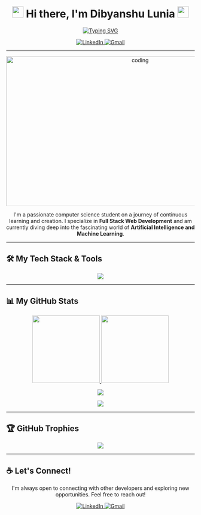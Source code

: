 <h1 align="center">
  <img src="https://media.giphy.com/media/v1.Y2lkPTc5MGI3NjExM29qcnloaXdkZDVmZmtvbzgzYmU3dngxYnQ0aXhpMThvbGI1cWVxcyZlcD12MV9zdGlja2Vyc19zZWFyY2gmY3Q9cw/w1OBpBd7kJqHrJnJ13/giphy.gif" width="30px">
  Hi there, I'm Dibyanshu Lunia
  <img src="https://media.giphy.com/media/v1.Y2lkPTc5MGI3NjExM29qcnloaXdkZDVmZmtvbzgzYmU3dngxYnQ0aXhpMThvbGI1cWVxcyZlcD12MV9zdGlja2Vyc19zZWFyY2gmY3Q9cw/w1OBpBd7kJqHrJnJ13/giphy.gif" width="30px">
</h1>

<p align="center">
  <a href="https://git.io/typing-svg">
    <img src="https://readme-typing-svg.demolab.com?font=Fira+Code&pause=1000&color=36BCF7&center=true&vCenter=true&width=435&lines=MERN+Stack+Developer;AI+%2F+ML+Enthusiast;Always+Learning+Something+New" alt="Typing SVG" />
  </a>
</p>

<p align="center">
  <a href="https://www.linkedin.com/in/dibyanshulunia25/" target="_blank">
    <img src="https://img.shields.io/badge/LinkedIn-0077B5?style=for-the-badge&logo=linkedin&logoColor=white" alt="LinkedIn">
  </a>
  <a href="mailto:dibyanshulunia098@gmail.com">
    <img src="https://img.shields.io/badge/Gmail-D14836?style=for-the-badge&logo=gmail&logoColor=white" alt="Gmail">
  </a>
</p>

---

<p align="center">
  <img src="https://media.giphy.com/media/v1.Y2lkPTc5MGI3NjExZ203dmYwbnUzdzdncWlrYmpkMzY2emQ3cm11Y3ppOGg1bGZxeGZvNyZlcD12MV9naWZzX3NlYXJjaCZjdD1n/RbDKaczqWovIugyJmW/giphy.gif" alt="coding" width="700" height="400"/>
</p>

<p align="center">
  I'm a passionate computer science student on a journey of continuous learning and creation. I specialize in <strong>Full Stack Web Development</strong> and am currently diving deep into the fascinating world of <strong>Artificial Intelligence and Machine Learning</strong>.
</p>

---

## 🛠️ My Tech Stack & Tools

<p align="center">
  <img src="https://skillicons.dev/icons?i=react,nodejs,mongodb,express,html,css,js,ts,git,github,vscode,linux,docker,netlify,vercel,python,dotnet,c,cpp,cs" />
</p>

---

## 📊 My GitHub Stats

<p align="center">
  <a href="https://github.com/dibyanshulunia25">
    <img height="180em" src="https://github-readme-stats.vercel.app/api?username=dibyanshulunia25&show_icons=true&theme=tokyonight&hide_border=true&count_private=true&include_all_commits=true" />
    <img height="180em" src="https://github-readme-stats.vercel.app/api/top-langs/?username=dibyanshulunia25&layout=compact&langs_count=8&theme=tokyonight&hide_border=true" />
  </a>
</p>

<p align="center">
  <a href="https://github.com/dibyanshulunia25">
    <img src="https://github-readme-streak-stats.herokuapp.com?user=dibyanshulunia25&theme=tokyonight&hide_border=true" />
  </a>
</p>

<p align="center">
  <a href="https://github.com/dibyanshulunia25">
    <img src="https://github-readme-activity-graph.vercel.app/graph?username=dibyanshulunia25&theme=tokyo-night&area=true&hide_border=true" />
  </a>
</p>

---

## 🏆 GitHub Trophies

<p align="center">
  <a href="https://github.com/ryo-ma/github-profile-trophy">
    <img src="https://github-profile-trophy.vercel.app/?username=dibyanshulunia25&theme=tokyonight&row=1&column=7&margin-w=15&margin-h=15" />
  </a>
</p>

---

## ☕ Let's Connect!

<p align="center">
  I'm always open to connecting with other developers and exploring new opportunities. Feel free to reach out!
</p>

<p align="center">
  <a href="https://www.linkedin.com/in/dibyanshulunia25/" target="_blank">
    <img src="https://img.shields.io/badge/LinkedIn-0077B5?style=for-the-badge&logo=linkedin&logoColor=white" alt="LinkedIn">
  </a>
  <a href="mailto:dibyanshulunia098@gmail.com">
    <img src="https://img.shields.io/badge/Gmail-D14836?style=for-the-badge&logo=gmail&logoColor=white" alt="Gmail">
  </a>
</p>
